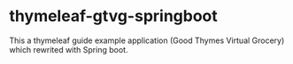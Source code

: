 # thymeleaf-gtvg-springboot
This a thymeleaf guide example application (Good Thymes Virtual Grocery) which rewrited with Spring boot.
